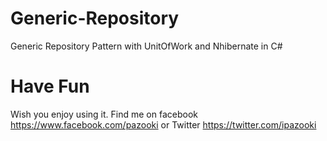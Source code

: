 Generic-Repository
==================

Generic Repository Pattern with UnitOfWork and Nhibernate in C#

Have Fun
==================
Wish you enjoy using it. Find me on facebook https://www.facebook.com/pazooki or Twitter https://twitter.com/ipazooki